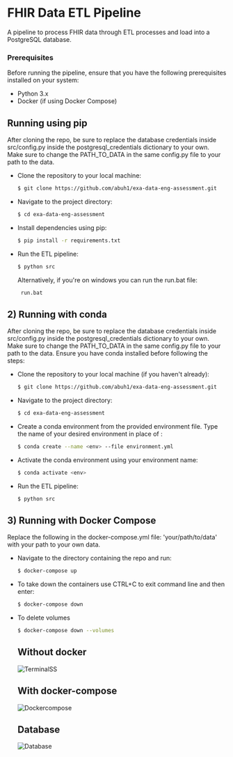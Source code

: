 # FHIR Data ETL Pipeline

A pipeline to process FHIR data through ETL processes and load into a PostgreSQL database.  


### Prerequisites  

Before running the pipeline, ensure that you have the following prerequisites installed on your system:

- Python 3.x
- Docker (if using Docker Compose)

## Running using pip

After cloning the repo, be sure to replace the database credentials inside src/config.py inside the postgresql_credentials dictionary to your own.
Make sure to change the PATH_TO_DATA in the same config.py file to your path to the data.

- Clone the repository to your local machine:

    ```bash
    $ git clone https://github.com/abuh1/exa-data-eng-assessment.git
    ```

- Navigate to the project directory:

    ```bash
    $ cd exa-data-eng-assessment
    ```

- Install dependencies using pip:

    ```bash
    $ pip install -r requirements.txt
    ```

- Run the ETL pipeline:

    ```bash
    $ python src
    ```

  Alternatively, if you're on windows you can run the run.bat file:

   ```bash
    run.bat
    ```

## 2) Running with conda

After cloning the repo, be sure to replace the database credentials inside src/config.py inside the postgresql_credentials dictionary to your own.
Make sure to change the PATH_TO_DATA in the same config.py file to your path to the data.
Ensure you have conda installed before following the steps:

- Clone the repository to your local machine (if you haven't already):

    ```bash
    $ git clone https://github.com/abuh1/exa-data-eng-assessment.git
    ```

- Navigate to the project directory:

    ```bash
    $ cd exa-data-eng-assessment
    ```

- Create a conda environment from the provided environment file. Type the name of your desired environment in place of <env>:

    ```bash
    $ conda create --name <env> --file environment.yml
    ```

- Activate the conda environment using your environment name:

    ```bash
    $ conda activate <env>
    ```

- Run the ETL pipeline:

    ```bash
    $ python src
    ```

## 3) Running with Docker Compose

Replace the following in the docker-compose.yml file: 'your/path/to/data' with your path to your own data.

- Navigate to the directory containing the repo and run:

    ```bash
    $ docker-compose up
    ```

- To take down the containers use CTRL+C to exit command line and then enter:

    ```bash
    $ docker-compose down
    ```

- To delete volumes

    ```bash
    $ docker-compose down --volumes
    ```

  ## Without docker

    ![TerminalSS](/demo/program.png)  

  ## With docker-compose

    ![Dockercompose](/demo/docker-compose.png)
  
  ## Database
    ![Database](/demo/database.png)
